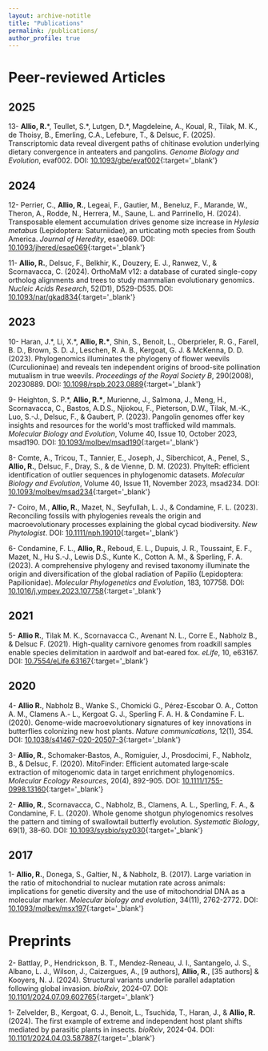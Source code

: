 ```yaml
---
layout: archive-notitle
title: "Publications"
permalink: /publications/
author_profile: true
---
```

# Peer-reviewed Articles
## 2025  
13- **Allio, R.**\*, Teullet, S.\*, Lutgen, D.\*, Magdeleine, A., Koual, R., Tilak, M. K., de Thoisy, B., Emerling, C.A., Lefebure, T., & Delsuc, F. (2025). Transcriptomic data reveal divergent paths of chitinase evolution underlying dietary convergence in anteaters and pangolins. <i>Genome Biology and Evolution</i>, evaf002. DOI: [10.1093/gbe/evaf002](https://doi.org/10.1093/gbe/evaf002){:target='_blank'}  

## 2024  
12- Perrier, C., **Allio, R.**, Legeai, F., Gautier, M., Beneluz, F., Marande, W., Theron, A., Rodde, N., Herrera, M., Saune, L. and Parrinello, H. (2024). Transposable element accumulation drives genome size increase in <i>Hylesia metabus</i> (Lepidoptera: Saturniidae), an urticating moth species from South America. <i>Journal of Heredity</i>, esae069. DOI: [10.1093/jhered/esae069](https://doi.org/10.1093/jhered/esae069){:target='_blank'} 

11- **Allio, R.**, Delsuc, F., Belkhir, K., Douzery, E. J., Ranwez, V., & Scornavacca, C. (2024). OrthoMaM v12: a database of curated single-copy ortholog alignments and trees to study mammalian evolutionary genomics. <i>Nucleic Acids Research</i>, 52(D1), D529-D535. DOI: [10.1093/nar/gkad834](https://doi.org/10.1093/nar/gkad834){:target='_blank'}  

## 2023  
10- Haran, J.\*, Li, X.\*, **Allio, R.\***, Shin, S., Benoit, L., Oberprieler, R. G., Farell, B. D., Brown, S. D. J., Leschen, R. A. B., Kergoat, G. J. & McKenna, D. D. (2023). Phylogenomics illuminates the phylogeny of flower weevils (Curculioninae) and reveals ten independent origins of brood-site pollination mutualism in true weevils. <i>Proceedings of the Royal Society B</i>, 290(2008), 20230889. DOI: [10.1098/rspb.2023.0889](https://doi.org/10.1098/rspb.2023.0889){:target='_blank'}  

9- Heighton, S. P.\*, **Allio, R.\***, Murienne, J., Salmona, J., Meng, H., Scornavacca, C., Bastos, A.D.S., Njiokou, F., Pieterson, D.W., Tilak, M.-K., Luo, S.-J., Delsuc, F., & Gaubert, P. (2023). Pangolin genomes offer key insights and resources for the world's most trafficked wild mammals. <i>Molecular Biology and Evolution</i>, Volume 40, Issue 10, October 2023, msad190. DOI: [10.1093/molbev/msad190](https://doi.org/10.1093/molbev/msad190){:target='_blank'}  

8- Comte, A., Tricou, T., Tannier, E., Joseph, J., Siberchicot, A., Penel, S., **Allio, R.**, Delsuc, F., Dray, S., & de Vienne, D. M. (2023). PhylteR: efficient identification of outlier sequences in phylogenomic datasets. <i>Molecular Biology and Evolution</i>, Volume 40, Issue 11, November 2023, msad234. DOI: [10.1093/molbev/msad234](https://doi.org/10.1093/molbev/msad234){:target='_blank'}  

7- Coiro, M., **Allio, R.**, Mazet, N., Seyfullah, L. J., & Condamine, F. L. (2023). Reconciling fossils with phylogenies reveals the origin and macroevolutionary processes explaining the global cycad biodiversity. <i>New Phytologist</i>. DOI: [10.1111/nph.19010](https://doi.org/10.1111/nph.19010){:target='_blank'}  

6- Condamine, F. L., **Allio, R.**, Reboud, E. L., Dupuis, J. R., Toussaint, E. F., Mazet, N., Hu S.-J., Lewis D.S., Kunte K., Cotton A. M., & Sperling, F. A. (2023). A comprehensive phylogeny and revised taxonomy illuminate the origin and diversification of the global radiation of Papilio (Lepidoptera: Papilionidae). <i>Molecular Phylogenetics and Evolution</i>, 183, 107758. DOI: [10.1016/j.ympev.2023.107758](https://doi.org/10.1016/j.ympev.2023.107758){:target='_blank'}  

## 2021  
5- **Allio R.**, Tilak M. K., Scornavacca C., Avenant N. L., Corre E., Nabholz B., & Delsuc F. (2021). High-quality carnivore genomes from roadkill samples enable species delimitation in aardwolf and bat-eared fox. <i>eLife</i>, 10, e63167. DOI: [10.7554/eLife.63167](https://doi.org/10.7554/eLife.63167){:target='_blank'}  

## 2020  
4- **Allio R.**, Nabholz B., Wanke S., Chomicki G., Pérez-Escobar O. A., Cotton A. M., Clamens A.- L., Kergoat G. J., Sperling F. A. H. & Condamine F. L. (2020). Genome-wide macroevolutionary signatures of key innovations in butterflies colonizing new host plants. <i>Nature communications</i>, 12(1), 354. DOI: [10.1038/s41467-020-20507-3](https://doi.org/10.1038/s41467-020-20507-3){:target='_blank'}  

3- **Allio, R.**, Schomaker‐Bastos, A., Romiguier, J., Prosdocimi, F., Nabholz, B., & Delsuc, F. (2020). MitoFinder: Efficient automated large‐scale extraction of mitogenomic data in target enrichment phylogenomics. <i>Molecular Ecology Resources</i>, 20(4), 892-905. DOI: [10.1111/1755-0998.13160](https://doi.org/10.1111/1755-0998.13160){:target='_blank'}  

2- **Allio, R.**, Scornavacca, C., Nabholz, B., Clamens, A. L., Sperling, F. A., & Condamine, F. L. (2020). Whole genome shotgun phylogenomics resolves the pattern and timing of swallowtail butterfly evolution. <i>Systematic Biology</i>, 69(1), 38-60. DOI: [10.1093/sysbio/syz030](https://doi.org/10.1093/sysbio/syz030){:target='_blank'}  

## 2017  
1- **Allio, R.**, Donega, S., Galtier, N., & Nabholz, B. (2017). Large variation in the ratio of mitochondrial to nuclear mutation rate across animals: implications for genetic diversity and the use of mitochondrial DNA as a molecular marker. <i>Molecular biology and evolution</i>, 34(11), 2762-2772. DOI: [10.1093/molbev/msx197](https://doi.org/10.1093/molbev/msx197){:target='_blank'}  


# Preprints  
2- Battlay, P., Hendrickson, B. T., Mendez-Reneau, J. I., Santangelo, J. S., Albano, L. J., Wilson, J., Caizergues, A., [9 authors], **Allio, R.**, [35 authors] & Kooyers, N. J. (2024). Structural variants underlie parallel adaptation following global invasion. <i>bioRxiv</i>, 2024-07. DOI: [10.1101/2024.07.09.602765](https://doi.org/10.1101/2024.07.09.602765){:target='_blank'}  

1- Zelvelder, B., Kergoat, G. J., Benoit, L., Tsuchida, T., Haran, J., & **Allio, R.** (2024). The first example of extreme and independent host plant shifts mediated by parasitic plants in insects. <i>bioRxiv</i>, 2024-04. DOI: [10.1101/2024.04.03.587887](https://doi.org/10.1101/2024.04.03.587887){:target='_blank'}  

